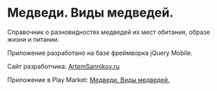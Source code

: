 # Медведи. Виды медведей.

Справочник о разновидностях медведей их мест обитания, образе жизни и питании.

Приложение разработано на базе фреймворка jQuery Mobile.

Сайт разработчика: [ArtemSannikov.ru](http://artemsannikov.ru)

Приложение в Play Market: [Медведи. Виды медведей.](https://play.google.com/store/apps/details?id=com.bear)